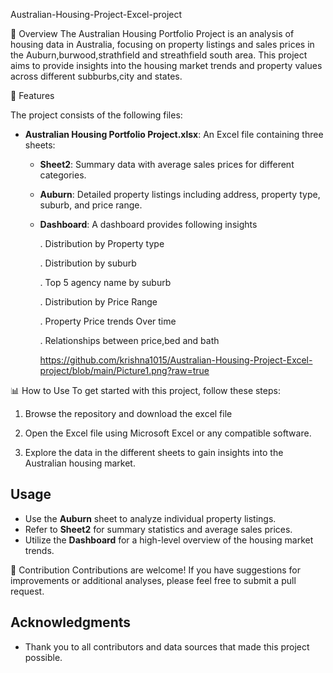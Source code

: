  Australian-Housing-Project-Excel-project

📌 Overview
The Australian Housing Portfolio Project is an analysis of housing data in Australia, focusing on property listings and sales prices in the Auburn,burwood,strathfield and streathfield south area. This project aims to provide insights into the housing market trends and property values across different subburbs,city and states.

📂 Features

The project consists of the following files:

- **Australian Housing Portfolio Project.xlsx**: An Excel file containing three sheets:
  - **Sheet2**: Summary data with average sales prices for different categories.
  - **Auburn**: Detailed property listings including address, property type, suburb, and price range.
  - **Dashboard**: A dashboard provides following insights
    
    . Distribution by Property type
    
    . Distribution by suburb
    
    . Top 5 agency name by suburb
    
    . Distribution by Price Range
    
    . Property Price trends Over time
    
    . Relationships between price,bed and bath
    
    https://github.com/krishna1015/Australian-Housing-Project-Excel-project/blob/main/Picture1.png?raw=true
    

📊 How to Use
To get started with this project, follow these steps:

1. Browse the repository and download the excel file 

2. Open the Excel file using Microsoft Excel or any compatible software.

3. Explore the data in the different sheets to gain insights into the Australian housing market.

## Usage
- Use the **Auburn** sheet to analyze individual property listings.
- Refer to **Sheet2** for summary statistics and average sales prices.
- Utilize the **Dashboard** for a high-level overview of the housing market trends.

🤝 Contribution
Contributions are welcome! If you have suggestions for improvements or additional analyses, please feel free to submit a pull request.

## Acknowledgments
- Thank you to all contributors and data sources that made this project possible.
